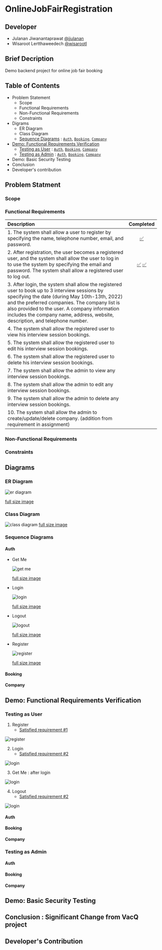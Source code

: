 # OnlineJobFairRegistration

## Developer

- Julanan Jiwanantaprawat [@jjulanan](https://github.com/jjulanan/)
- Wisaroot Lertthaweedech [@wisarootl](https://github.com/wisarootl)

## Brief Decription

Demo backend project for online job fair booking

## Table of Contents

- Problem Statement
  - Scope
  - Functional Requirements
  - Non-Functional Requirements
  - Constraints
- Digrams
  - ER Diagram
  - Class Diagram
  - [Sequence Diagrams](#sequence-diagrams) : [`Auth`](#auth), [`Booking`](#booking), [`Company`](#company)
- [Demo: Functional Requirements Verification](#demo-functional-requirements-verification)
  - [Testing as User](#testing-as-user) : [`Auth`](#auth-1), [`Booking`](#booking-1), [`Company`](#company-1)
  - [Testing as Admin](#testing-as-admin) : [`Auth`](#auth-2), [`Booking`](#booking-2), [`Company`](#company-2)
- Demo: Basic Security Testing
- Conclusion
- Developer's contribution

## Problem Statment

### Scope

### Functional Requirements

| Description                                                                                                                                                                                                                                                                                                                         |                Completed                |
| :---------------------------------------------------------------------------------------------------------------------------------------------------------------------------------------------------------------------------------------------------------------------------------------------------------------------------------- | :-------------------------------------: |
| 1. The system shall allow a user to register by specifying the name, telephone number, email, and password.                                                                                                                                                                                                                         |           [✅](#test-user-01)           |
| 2. After registration, the user becomes a registered user, and the system shall allow the user to log in to use the system by specifying the email and password. The system shall allow a registered user to log out.                                                                                                               | [✅](#test-user-02) [✅](#test-user-04) |
| 3. After login, the system shall allow the registered user to book up to 3 interview sessions by specifying the date (during May 10th-13th, 2022) and the preferred companies. The company list is also provided to the user. A company information includes the company name, address, website, description, and telephone number. |                                         |
| 4. The system shall allow the registered user to view his interview session bookings.                                                                                                                                                                                                                                               |                                         |
| 5. The system shall allow the registered user to edit his interview session bookings.                                                                                                                                                                                                                                               |                                         |
| 6. The system shall allow the registered user to delete his interview session bookings.                                                                                                                                                                                                                                             |                                         |
| 7. The system shall allow the admin to view any interview session bookings.                                                                                                                                                                                                                                                         |                                         |
| 8. The system shall allow the admin to edit any interview session bookings.                                                                                                                                                                                                                                                         |                                         |
| 9. The system shall allow the admin to delete any interview session bookings.                                                                                                                                                                                                                                                       |                                         |
| 10. The system shall allow the admin to create/update/delete company. (addition from requirement in assignment)                                                                                                                                                                                                                     |                                         |

### Non-Functional Requirements

### Constraints

## Diagrams

### ER Diagram

![er diagram](./doc_asset/diagrams/er_diagram.svg)

[full size image](./doc_asset/diagrams/er_diagram.svg)

### Class Diagram

![class diagram](./doc_asset/diagrams/class_diagram.svg)
[full size image](./doc_asset/diagrams/class_diagram.svg)

### Sequence Diagrams

#### Auth

- Get Me

  ![get me](./doc_asset/diagrams/squence_diagrams/auth/get_me.svg)

  [full size image](./doc_asset/diagrams/squence_diagrams/auth/get_me.svg)

- Login

  ![login](./doc_asset/diagrams/squence_diagrams/auth/login.svg)

  [full size image](./doc_asset/diagrams/squence_diagrams/auth/get_me.svg)

- Logout

  ![logout](./doc_asset/diagrams/squence_diagrams/auth/logout.svg)

  [full size image](./doc_asset/diagrams/squence_diagrams/auth/get_me.svg)

- Register

  ![register](./doc_asset/diagrams/squence_diagrams/auth/register.svg)

  [full size image](./doc_asset/diagrams/squence_diagrams/auth/get_me.svg)

#### Booking

#### Company

## Demo: Functional Requirements Verification

### Testing as User

1. <a name="test-user-01"></a>Register
   - [Satisfied requirement #1](#functional-requirements)

![register](./doc_asset/function_test/registered_user/01_register.png)

2. <a name="test-user-02"></a>Login
   - [Satisfied requirement #2](#functional-requirements)

![login](./doc_asset/function_test/registered_user/02_login.png)

3. <a name="test-user-03"></a>Get Me : after login

![login](./doc_asset/function_test/registered_user/03_get_me_after_login.png)

4. <a name="test-user-04"></a>Logout
   - [Satisfied requirement #2](#functional-requirements)

![login](./doc_asset/function_test/registered_user/04_logout.png)

#### Auth

#### Booking

#### Company

### Testing as Admin

#### Auth

#### Booking

#### Company

## Demo: Basic Security Testing

## Conclusion : Significant Change from VacQ project

## Developer's Contribution

<!-- ## Function testing with Postman

<a name="paragraph1"></a>

### Testing as user

#### Auth

![user register test](./doc_asset/function_test/user/01_register.png)

#### Company

#### Booking

### Testing as admin

#### Auth -->
